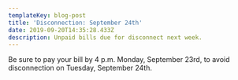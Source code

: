 ```yaml
---
templateKey: blog-post
title: 'Disconnection: September 24th'
date: 2019-09-20T14:35:28.433Z
description: Unpaid bills due for disconnect next week.
---
```

Be sure to pay your bill by 4 p.m.  Monday, September 23rd, to avoid disconnection on Tuesday, September 24th.
